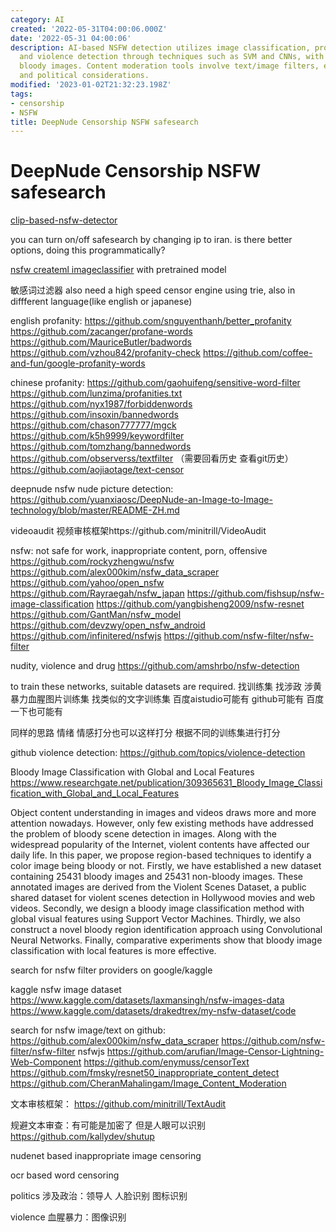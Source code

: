 ```yaml
---
category: AI
created: '2022-05-31T04:00:06.000Z'
date: '2022-05-31 04:00:06'
description: AI-based NSFW detection utilizes image classification, profanity filters,
  and violence detection through techniques such as SVM and CNNs, with a focus on
  bloody images. Content moderation tools involve text/image filters, evasion methods,
  and political considerations.
modified: '2023-01-02T21:32:23.198Z'
tags:
- censorship
- NSFW
title: DeepNude Censorship NSFW safesearch
---
```


# DeepNude Censorship NSFW safesearch

[clip-based-nsfw-detector](https://github.com/LAION-AI/CLIP-based-NSFW-Detector)

you can turn on/off safesearch by changing ip to iran. is there better options, doing this programmatically?

[nsfw createml imageclassifier](https://github.com/anupamchugh/iowncode/tree/master/NSFWCreateMLImageClassifier/NSFWCreateMLImageClassifier) with pretrained model

敏感词过滤器 also need a high speed censor engine using trie, also in diffferent language(like english or japanese)

english profanity:
https://github.com/snguyenthanh/better_profanity
https://github.com/zacanger/profane-words
https://github.com/MauriceButler/badwords
https://github.com/vzhou842/profanity-check
https://github.com/coffee-and-fun/google-profanity-words

chinese profanity:
https://github.com/gaohuifeng/sensitive-word-filter
https://github.com/lunzima/profanities.txt
https://github.com/nyx1987/forbiddenwords
https://github.com/insoxin/bannedwords
https://github.com/chason777777/mgck
https://github.com/k5h9999/keywordfilter
https://github.com/tomzhang/bannedwords
https://github.com/observerss/textfilter （需要回看历史 查看git历史）
https://github.com/aojiaotage/text-censor

deepnude nsfw nude picture detection:
https://github.com/yuanxiaosc/DeepNude-an-Image-to-Image-technology/blob/master/README-ZH.md

videoaudit 视频审核框架https://github.com/minitrill/VideoAudit

nsfw: not safe for work, inappropriate content, porn, offensive
https://github.com/rockyzhengwu/nsfw
https://github.com/alex000kim/nsfw_data_scraper
https://github.com/yahoo/open_nsfw
https://github.com/Rayraegah/nsfw_japan
https://github.com/fishsup/nsfw-image-classification
https://github.com/yangbisheng2009/nsfw-resnet
https://github.com/GantMan/nsfw_model
https://github.com/devzwy/open_nsfw_android
https://github.com/infinitered/nsfwjs
https://github.com/nsfw-filter/nsfw-filter

nudity, violence and drug
https://github.com/amshrbo/nsfw-detection

to train these networks, suitable datasets are required.
找训练集 找涉政 涉黄 暴力血腥图片训练集 找类似的文字训练集 百度aistudio可能有 github可能有 百度一下也可能有

同样的思路 情绪 情感打分也可以这样打分 根据不同的训练集进行打分

github violence detection:
https://github.com/topics/violence-detection

Bloody Image Classification with Global and Local Features
https://www.researchgate.net/publication/309365631_Bloody_Image_Classification_with_Global_and_Local_Features

Object content understanding in images and videos draws more and more attention nowadays. However, only few existing methods have addressed the problem of bloody scene detection in images. Along with the widespread popularity of the Internet, violent contents have affected our daily life. In this paper, we propose region-based techniques to identify a color image being bloody or not. Firstly, we have established a new dataset containing 25431 bloody images and 25431 non-bloody images. These annotated images are derived from the Violent Scenes Dataset, a public shared dataset for violent scenes detection in Hollywood movies and web videos. Secondly, we design a bloody image classification method with global visual features using Support Vector Machines. Thirdly, we also construct a novel bloody region identification approach using Convolutional Neural Networks. Finally, comparative experiments show that bloody image classification with local features is more effective.

search for nsfw filter providers on google/kaggle

kaggle nsfw image dataset
https://www.kaggle.com/datasets/laxmansingh/nsfw-images-data
https://www.kaggle.com/datasets/drakedtrex/my-nsfw-dataset/code

search for nsfw image/text on github:
https://github.com/alex000kim/nsfw_data_scraper
https://github.com/nsfw-filter/nsfw-filter
nsfwjs
https://github.com/arufian/Image-Censor-Lightning-Web-Component
https://github.com/enymuss/censorText
https://github.com/fmsky/resnet50_inappropriate_content_detect
https://github.com/CheranMahalingam/Image_Content_Moderation

文本审核框架：
https://github.com/minitrill/TextAudit

规避文本审查：有可能是加密了 但是人眼可以识别
https://github.com/kallydev/shutup

nudenet based inappropriate image censoring

ocr based word censoring

politics
涉及政治：领导人 人脸识别 图标识别

violence 
血腥暴力：图像识别
